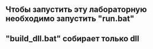 ## Чтобы запустить эту лабораторную необходимо запустить "run.bat"

## "build_dll.bat" собирает только dll
